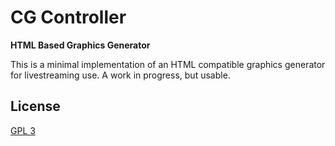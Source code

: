 # CG Controller

**HTML Based Graphics Generator**

This is a minimal implementation of an HTML compatible graphics generator for livestreaming use. A work in progress, but usable.

## License

[GPL 3](LICENSE.md)
